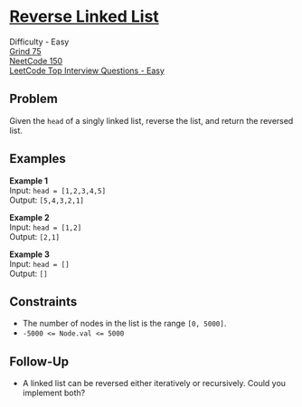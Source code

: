 # [Reverse Linked List](https://leetcode.com/problems/reverse-linked-list/description/)

Difficulty - Easy  
[Grind 75](https://www.techinterviewhandbook.org/grind75/)  
[NeetCode 150](https://neetcode.io/practice)  
[LeetCode Top Interview Questions - Easy](https://leetcode.com/explore/featured/card/top-interview-questions-easy/)

## Problem

Given the `head` of a singly linked list, reverse the list, and return the reversed list.

## Examples

**Example 1**  
Input: `head = [1,2,3,4,5]`  
Output: `[5,4,3,2,1]`

**Example 2**  
Input: `head = [1,2]`  
Output: `[2,1]`

**Example 3**  
Input: `head = []`  
Output: `[]`

## Constraints

- The number of nodes in the list is the range `[0, 5000]`.
- <code>-5000 <= Node.val <= 5000</code>

## Follow-Up

- A linked list can be reversed either iteratively or recursively. Could you implement both?
